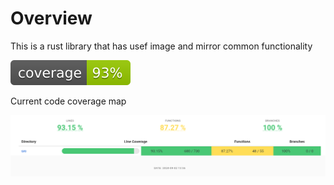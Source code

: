 # Overview

This is a rust library that has usef image and mirror common functionality

![Badges](assets/flat.svg)

Current code coverage map

![Code Coverage](assets/code-coverage.png)


